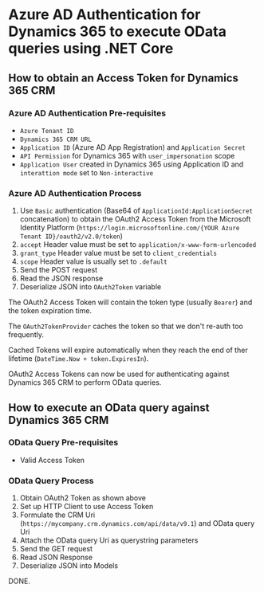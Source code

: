 # Azure AD Authentication for Dynamics 365 to execute OData queries using .NET Core

## How to obtain an Access Token for Dynamics 365 CRM

### Azure AD Authentication Pre-requisites

* `Azure Tenant ID`
* `Dynamics 365 CRM URL`
* `Application ID` (Azure AD App Registration) and `Application Secret`
* `API Permission` for Dynamics 365 with `user_impersonation` scope
* `Application User` created in Dynamics 365 using Application ID and `interattion mode` set to `Non-interactive`

### Azure AD Authentication Process

1. Use `Basic` authentication (Base64 of `ApplicationId:ApplicationSecret` concatenation) to obtain the OAuth2 Access Token from the Microsoft Identity Platform (`https://login.microsoftonline.com/{YOUR Azure Tenant ID}/oauth2/v2.0/token`)
2. `accept` Header value must be set to `application/x-www-form-urlencoded`
3. `grant_type` Header value must be set to `client_credentials`
4. `scope` Header value is usually set to `.default`
5. Send the POST request
6. Read the JSON response
7. Deserialize JSON into `OAuth2Token` variable

The OAuth2 Access Token will contain the token type (usually `Bearer`) and the token expiration time.

The `OAuth2TokenProvider` caches the token so that we don't re-auth too frequently.

Cached Tokens will expire automatically when they reach the end of ther lifetime (`DateTime.Now + token.ExpiresIn`).

OAuth2 Access Tokens can now be used for authenticating against Dynamics 365 CRM to perform OData queries.

## How to execute an OData query against Dynamics 365 CRM

### OData Query Pre-requisites

* Valid Access Token

### OData Query Process

1. Obtain OAuth2 Token as shown above
2. Set up HTTP Client to use Access Token
3. Formulate the CRM Uri (`https://mycompany.crm.dynamics.com/api/data/v9.1`) and OData query Uri
4. Attach the OData query Uri as querystring parameters
5. Send the GET request
6. Read JSON Response
7. Deserialize JSON into Models

DONE.
